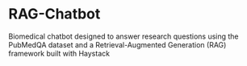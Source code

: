 # RAG-Chatbot
Biomedical chatbot designed to answer research questions using the PubMedQA dataset and a Retrieval-Augmented Generation (RAG) framework built with Haystack
